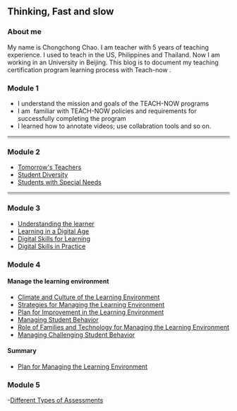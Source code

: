 ## Thinking, Fast and slow

### About me
My name is Chongchong Chao. I am teacher with 5 years of teaching experience. I used to teach in the US, Philippines and Thailand. Now I am working in an University in Beijing. This blog is to document my teaching certification program learning process with Teach-now .


### Module 1
- I understand the mission and goals of the TEACH-NOW programs
- I am  familiar with TEACH-NOW policies and requirements for successfully completing the program
- I learned how to annotate videos; use collabration tools and so on.
<div style="height:3px;border:none;background-color:red;background-color:#aaa;box-shadow:1px 3px 2px #ccc;"></div>


### Module 2
- [Tomorrow's Teachers](https://spatblan.github.io/fast-and-slow/2-1)
- [Student Diversity](https://spatblan.github.io/fast-and-slow/2-2)
- [Students with Special Needs](https://spatblan.github.io/fast-and-slow/2-3)
<div style="height:3px;border:none;background-color:red;background-color:#aaa;box-shadow:1px 3px 2px #ccc;"></div>


### Module 3
- [Understanding the learner](https://spatblan.github.io/fast-and-slow/3-1)
- [Learning in a Digital Age](https://spatblan.github.io/fast-and-slow/3-2)
- [Digital Skills for Learning](https://spatblan.github.io/fast-and-slow/3-3)
- [Digital Skills in Practice](https://spatblan.github.io/fast-and-slow/3-4)


### Module 4
#### Manage the learning environment
- [Climate and Culture of the Learning Environment](https://spatblan.github.io/fast-and-slow/4-1)
- [Strategies for Managing the Learning Environment](https://spatblan.github.io/fast-and-slow/4-2)
- [Plan for Improvement in the Learning Environment](https://spatblan.github.io/fast-and-slow/4-3)
- [Managing Student Behavior](https://spatblan.github.io/fast-and-slow/4-4)
- [Role of Families and Technology for Managing the Learning Environment](https://spatblan.github.io/fast-and-slow/4-5)
- [Managing Challenging Student Behavior](https://spatblan.github.io/fast-and-slow/4-6)

#### Summary 
- [Plan for Managing the Learning Environment](https://spatblan.github.io/fast-and-slow/4-7)

### Module 5

-[Different Types of Assessments](https://spatblan.github.io/fast-and-slow/5-1)